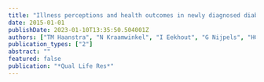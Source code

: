 ```yaml
---
title: "Illness perceptions and health outcomes in newly diagnosed diabetes patients"
date: 2015-01-01
publishDate: 2023-01-10T13:35:50.504001Z
authors: ["TM Haanstra", "N Kraamwinkel", "I Eekhout", "G Nijpels", "HC de Vet", "RW Ostelo"]
publication_types: ["2"]
abstract: ""
featured: false
publication: "*Qual Life Res*"
---
```


